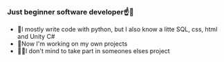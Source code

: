 ### Just beginner software developer☝️🤫
- 🐍I mostly write code with python, but I also know a litte SQL, css, html and Unity C#
- 👷Now I'm working on my own projects
- 👨‍🦱I don't mind to take part in someones elses project
